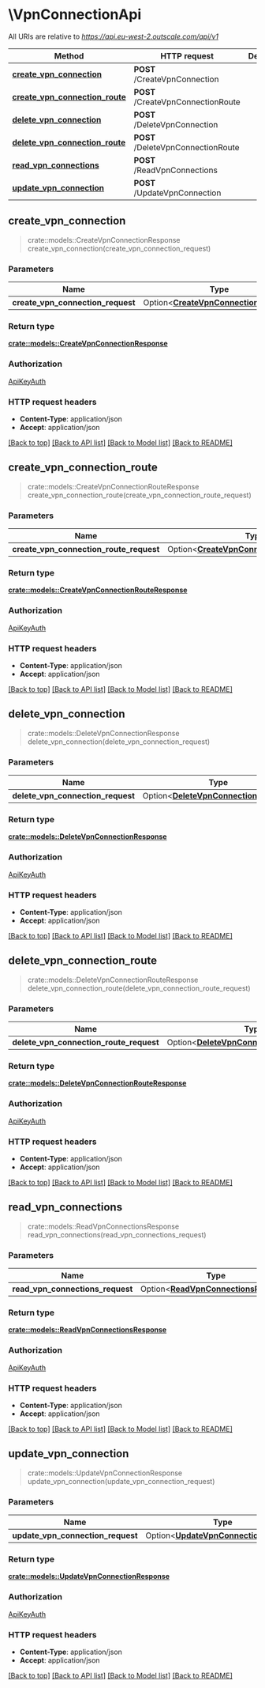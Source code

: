 # \VpnConnectionApi

All URIs are relative to *https://api.eu-west-2.outscale.com/api/v1*

Method | HTTP request | Description
------------- | ------------- | -------------
[**create_vpn_connection**](VpnConnectionApi.md#create_vpn_connection) | **POST** /CreateVpnConnection | 
[**create_vpn_connection_route**](VpnConnectionApi.md#create_vpn_connection_route) | **POST** /CreateVpnConnectionRoute | 
[**delete_vpn_connection**](VpnConnectionApi.md#delete_vpn_connection) | **POST** /DeleteVpnConnection | 
[**delete_vpn_connection_route**](VpnConnectionApi.md#delete_vpn_connection_route) | **POST** /DeleteVpnConnectionRoute | 
[**read_vpn_connections**](VpnConnectionApi.md#read_vpn_connections) | **POST** /ReadVpnConnections | 
[**update_vpn_connection**](VpnConnectionApi.md#update_vpn_connection) | **POST** /UpdateVpnConnection | 



## create_vpn_connection

> crate::models::CreateVpnConnectionResponse create_vpn_connection(create_vpn_connection_request)


### Parameters


Name | Type | Description  | Required | Notes
------------- | ------------- | ------------- | ------------- | -------------
**create_vpn_connection_request** | Option<[**CreateVpnConnectionRequest**](CreateVpnConnectionRequest.md)> |  |  |

### Return type

[**crate::models::CreateVpnConnectionResponse**](CreateVpnConnectionResponse.md)

### Authorization

[ApiKeyAuth](../README.md#ApiKeyAuth)

### HTTP request headers

- **Content-Type**: application/json
- **Accept**: application/json

[[Back to top]](#) [[Back to API list]](../README.md#documentation-for-api-endpoints) [[Back to Model list]](../README.md#documentation-for-models) [[Back to README]](../README.md)


## create_vpn_connection_route

> crate::models::CreateVpnConnectionRouteResponse create_vpn_connection_route(create_vpn_connection_route_request)


### Parameters


Name | Type | Description  | Required | Notes
------------- | ------------- | ------------- | ------------- | -------------
**create_vpn_connection_route_request** | Option<[**CreateVpnConnectionRouteRequest**](CreateVpnConnectionRouteRequest.md)> |  |  |

### Return type

[**crate::models::CreateVpnConnectionRouteResponse**](CreateVpnConnectionRouteResponse.md)

### Authorization

[ApiKeyAuth](../README.md#ApiKeyAuth)

### HTTP request headers

- **Content-Type**: application/json
- **Accept**: application/json

[[Back to top]](#) [[Back to API list]](../README.md#documentation-for-api-endpoints) [[Back to Model list]](../README.md#documentation-for-models) [[Back to README]](../README.md)


## delete_vpn_connection

> crate::models::DeleteVpnConnectionResponse delete_vpn_connection(delete_vpn_connection_request)


### Parameters


Name | Type | Description  | Required | Notes
------------- | ------------- | ------------- | ------------- | -------------
**delete_vpn_connection_request** | Option<[**DeleteVpnConnectionRequest**](DeleteVpnConnectionRequest.md)> |  |  |

### Return type

[**crate::models::DeleteVpnConnectionResponse**](DeleteVpnConnectionResponse.md)

### Authorization

[ApiKeyAuth](../README.md#ApiKeyAuth)

### HTTP request headers

- **Content-Type**: application/json
- **Accept**: application/json

[[Back to top]](#) [[Back to API list]](../README.md#documentation-for-api-endpoints) [[Back to Model list]](../README.md#documentation-for-models) [[Back to README]](../README.md)


## delete_vpn_connection_route

> crate::models::DeleteVpnConnectionRouteResponse delete_vpn_connection_route(delete_vpn_connection_route_request)


### Parameters


Name | Type | Description  | Required | Notes
------------- | ------------- | ------------- | ------------- | -------------
**delete_vpn_connection_route_request** | Option<[**DeleteVpnConnectionRouteRequest**](DeleteVpnConnectionRouteRequest.md)> |  |  |

### Return type

[**crate::models::DeleteVpnConnectionRouteResponse**](DeleteVpnConnectionRouteResponse.md)

### Authorization

[ApiKeyAuth](../README.md#ApiKeyAuth)

### HTTP request headers

- **Content-Type**: application/json
- **Accept**: application/json

[[Back to top]](#) [[Back to API list]](../README.md#documentation-for-api-endpoints) [[Back to Model list]](../README.md#documentation-for-models) [[Back to README]](../README.md)


## read_vpn_connections

> crate::models::ReadVpnConnectionsResponse read_vpn_connections(read_vpn_connections_request)


### Parameters


Name | Type | Description  | Required | Notes
------------- | ------------- | ------------- | ------------- | -------------
**read_vpn_connections_request** | Option<[**ReadVpnConnectionsRequest**](ReadVpnConnectionsRequest.md)> |  |  |

### Return type

[**crate::models::ReadVpnConnectionsResponse**](ReadVpnConnectionsResponse.md)

### Authorization

[ApiKeyAuth](../README.md#ApiKeyAuth)

### HTTP request headers

- **Content-Type**: application/json
- **Accept**: application/json

[[Back to top]](#) [[Back to API list]](../README.md#documentation-for-api-endpoints) [[Back to Model list]](../README.md#documentation-for-models) [[Back to README]](../README.md)


## update_vpn_connection

> crate::models::UpdateVpnConnectionResponse update_vpn_connection(update_vpn_connection_request)


### Parameters


Name | Type | Description  | Required | Notes
------------- | ------------- | ------------- | ------------- | -------------
**update_vpn_connection_request** | Option<[**UpdateVpnConnectionRequest**](UpdateVpnConnectionRequest.md)> |  |  |

### Return type

[**crate::models::UpdateVpnConnectionResponse**](UpdateVpnConnectionResponse.md)

### Authorization

[ApiKeyAuth](../README.md#ApiKeyAuth)

### HTTP request headers

- **Content-Type**: application/json
- **Accept**: application/json

[[Back to top]](#) [[Back to API list]](../README.md#documentation-for-api-endpoints) [[Back to Model list]](../README.md#documentation-for-models) [[Back to README]](../README.md)

